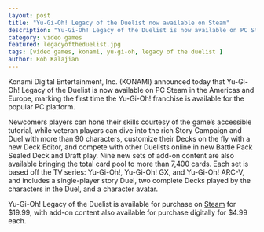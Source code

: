 ```yaml
---
layout: post
title: "Yu-Gi-Oh! Legacy of the Duelist now available on Steam"
description: "Yu-Gi-Oh! Legacy of the Duelist is now available on PC Steam in the Americas and Europe, marking the first time the Yu-Gi-Oh! franchise is available for the popular PC platform."
category: video games
featured: legacyoftheduelist.jpg
tags: [video games, konami, yu-gi-oh, legacy of the duelist ]
author: Rob Kalajian
---
```


Konami Digital Entertainment, Inc. (KONAMI) announced today that Yu-Gi-Oh! Legacy of the Duelist is now available on PC Steam in the Americas and Europe, marking the first time the Yu-Gi-Oh! franchise is available for the popular PC platform.

Newcomers players can hone their skills courtesy of the game’s accessible tutorial, while veteran players can dive into the rich Story Campaign and Duel with more than 90 characters, customize their Decks on the fly with a new Deck Editor, and compete with other Duelists online in new Battle Pack Sealed Deck and Draft play. Nine new sets of add-on content are also available bringing the total card pool to more than 7,400 cards. Each set is based off the TV series: Yu-Gi-Oh!, Yu-Gi-Oh! GX, and Yu-Gi-Oh! ARC-V, and includes a single-player story Duel, two complete Decks played by the characters in the Duel, and a character avatar.

Yu-Gi-Oh! Legacy of the Duelist is available for purchase on [Steam](http://store.steampowered.com/app/480650/) for $19.99, with add-on content also available for purchase digitally for $4.99 each.
